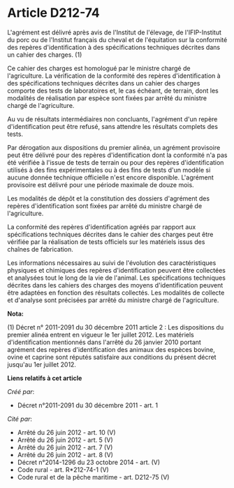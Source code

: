# Article D212-74

L'agrément est délivré après avis de l'Institut de l'élevage, de l'IFIP-Institut du porc ou de l'Institut français du cheval
et de l'équitation sur la conformité des repères d'identification à des spécifications techniques décrites dans un cahier des
charges. (1)

Ce cahier des charges est homologué par le ministre chargé de l'agriculture. La vérification de la conformité des repères
d'identification à des spécifications techniques décrites dans un cahier des charges comporte des tests de laboratoires et,
le cas échéant, de terrain, dont les modalités de réalisation par espèce sont fixées par arrêté du ministre chargé de
l'agriculture. 

Au vu de résultats intermédiaires non concluants, l'agrément d'un repère d'identification peut être refusé, sans attendre les
résultats complets des tests. 

Par dérogation aux dispositions du premier alinéa, un agrément provisoire peut être délivré pour des repères d'identification
dont la conformité n'a pas été vérifiée à l'issue de tests de terrain ou pour des repères d'identification utilisés à des
fins expérimentales ou à des fins de tests d'un modèle si aucune donnée technique officielle n'est encore disponible.
L'agrément provisoire est délivré pour une période maximale de douze mois. 

Les modalités de dépôt et la constitution des dossiers d'agrément des repères d'identification sont fixées par arrêté du
ministre chargé de l'agriculture. 

La conformité des repères d'identification agréés par rapport aux spécifications techniques décrites dans le cahier des
charges peut être vérifiée par la réalisation de tests officiels sur les matériels issus des chaînes de fabrication. 

Les informations nécessaires au suivi de l'évolution des caractéristiques physiques et chimiques des repères d'identification
peuvent être collectées et analysées tout le long de la vie de l'animal. Les spécifications techniques décrites dans les
cahiers des charges des moyens d'identification peuvent être adaptées en fonction des résultats collectés. Les modalités de
collecte et d'analyse sont précisées par arrêté du ministre chargé de l'agriculture.

**Nota:**

(1) Décret n° 2011-2091 du 30 décembre 2011 article 2 : Les dispositions du premier alinéa entrent en vigueur le 1er juillet
2012. Les matériels d'identification mentionnés dans l'arrêté du 26 janvier 2010 portant agrément des repères
d'identification des animaux des espèces bovine, ovine et caprine sont réputés satisfaire aux conditions du présent décret
jusqu'au 1er juillet 2012.

**Liens relatifs à cet article**

_Créé par_:

  - Décret n°2011-2091 du 30 décembre 2011 - art. 1

_Cité par_:

  - Arrêté du 26 juin 2012 - art. 10 (V)
  - Arrêté du 26 juin 2012 - art. 5 (V)
  - Arrêté du 26 juin 2012 - art. 7 (V)
  - Arrêté du 26 juin 2012 - art. 8 (V)
  - Décret n°2014-1296 du 23 octobre 2014 - art. (V)
  - Code rural - art. R*212-74-1 (V)
  - Code rural et de la pêche maritime - art. D212-75 (V)
